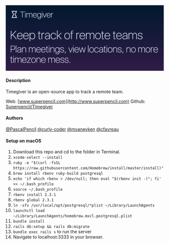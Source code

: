 ![Timegiver](/app/assets/images/timegiver.png?raw=true "Timegiver Logo")

#### Description
Timegiver is an open-source app to track a remote team.

Web: [www.superpencil.com](http://www.superpencil.com)
Github: [Superpencil/Timegiver](http://github.com/Superpencil/Timegiver)

#### Authors
[@PascalPencil](http://github.com/pascalpencil)
[@curly-coder](http://github.com/curly-coder)
[@mvaneyken](http://github.com/mvaneyken)
[@cfavreau](http://github.com/cfavreau)

#### Setup on macOS
1. Download this repo and cd to the folder in Terminal.
2. `xcode-select --install`
3. `ruby -e "$(curl -fsSL https://raw.githubusercontent.com/Homebrew/install/master/install)"`
4. `brew install rbenv ruby-build postgresql`
5. `echo 'if which rbenv > /dev/null; then eval "$(rbenv init -)"; fi' >> ~/.bash_profile`
6. `source ~/.bash_profile`
7. `rbenv install 2.3.1`
8. `rbenv global 2.3.1`
9. `ln -sfv /usr/local/opt/postgresql/*plist ~/Library/LaunchAgents`
10. `launchctl load ~/Library/LaunchAgents/homebrew.mxcl.postgresql.plist`
11. `bundle install`
12. `rails db:setup && rails db:migrate`
13. `bundle exec rails s` to run the server
14. Navigate to localhost:3333 in your browser.
